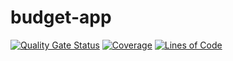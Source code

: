 # budget-app

[![Quality Gate Status](https://sonarcloud.io/api/project_badges/measure?project=chamines-mcjo_budget-app&metric=alert_status)](https://sonarcloud.io/summary/new_code?id=chamines-mcjo_budget-app)
[![Coverage](https://sonarcloud.io/api/project_badges/measure?project=chamines-mcjo_budget-app&metric=coverage)](https://sonarcloud.io/summary/new_code?id=chamines-mcjo_budget-app)
[![Lines of Code](https://sonarcloud.io/api/project_badges/measure?project=chamines-mcjo_budget-app&metric=ncloc)](https://sonarcloud.io/summary/new_code?id=chamines-mcjo_budget-app)
